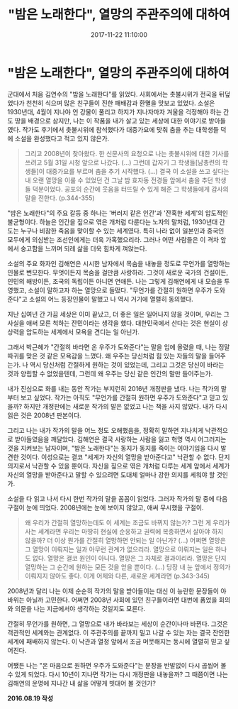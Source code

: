 ﻿---
layout: post_page
title: '"밤은 노래한다", 열망의 주관주의에 대하여'
date: 2017-11-22 11:10:00
categories: jekyll update
---

# "밤은 노래한다", 열망의 주관주의에 대하여

군대에서 처음 김연수의 "밤을 노래한다"를 읽었다. 사회에서는 촛불시위가 전국을 뒤덮었다가 천천히 식으며 많은 친구들이 진한 패배감과 환멸을 맛보고 있었다. 소설은 1930년대, 4월이 지나야 언 강물이 풀리고 하지가 지나자마자 겨울을 걱정해야 하는 간도 땅을 배경으로 삼지만, 나는 이 작품을 내가 살고 있는 세상에 대한 이야기로 받아들였다. 작가도 후기에서 촛불시위에 참석했다가 대중가요에 맞춰 춤을 추는 대학생들 덕에 소설을 완성했다고 적고 있지 않은가.


>그리고 2008년이 찾아왔다. 한 신문사의 요청으로 나는 촛불시위에 대한 기사를 쓰려고 5월 31일 시청 앞으로 나갔다. (...) 그런데 갑자기 그 학생들[남총련의 학생들]이 대중가요를 부르며 춤을 추기 시작했다. (...) 결국 이 소설을 쓰고 싶다는 내 오랜 열망을 이룰 수 있었던 건 그날 밤 효자동 전경들 앞에서 춤을 추던 학생들 덕분이었다. 공포의 순간에 웃음을 터뜨릴 수 있게 해준 그 학생들에게 감사의 말을 전한다. (p.344-355)

"밤은 노래한다"의 주요 갈등 중 하나는 '버러지 같은 인간'과 '잔혹한 세계'의 압도적인 불균형이다. 하늘은 인간을 짚으로 엮은 개처럼 다룬다는 노자의 말처럼, 1930년대 간도는 누구나 비참한 죽음을 맞이할 수 있는 세계였다. 특히 나라 없이 일본인과 중국인 모두에게 의심받는 조선인에게는 더욱 가혹했으리라. 그러나 어떤 사람들은 이 격차 앞에서 숭고함을 느끼며 되레 삶을 더욱 힘차게 껴앉는다.

소설의 주요 화자인 김해연은 시시한 남자에서 목숨을 내놓을 정도로 무언가를 열망하는 인물로 변모한다. 무엇이든지 목숨을 걸만큼 사랑하라. 그것이 새로운 국가의 건설이든, 인민의 해방이든, 조국의 독립이든 아니면 연애든. 나는 그렇게 김해연에게 내 모습을 투영했고, 소설이 말하고자 하는 열망으로 들떴다. "무언가를 간절히 원하면 우주가 도와준다"고 소설의 어느 등장인물이 말했고 나 역시 거기에 열렬히 동의했다.

지난 십여년 간 가끔 세상은 이미 끝났고, 더 좋은 일은 일어나지 않을 것이며, 우리는 그 사실을 애써 모른 척하는 잔민이라는 생각을 했다. 대한민국에서 산다는 것은 현실이 상상력을 압도하는 세계에서 모욕을 견디는 일 아닌가.

그래서 박근혜가 "간절히 바라면 온 우주가 도와준다"는 말을 입에 올렸을 때, 나는 정말 따귀를 맞은 것 같은 모욕감을 느꼈다. 왜 우주는 당신처럼 힘 있는 자들의 말을 들어주는가. 나 역시 당신처럼 간절하게 원하는 것이 있었는데, 그리고 그것은 당신이 바라는 것과 양립할 수 없었을텐데, 그런데 왜 우주는 당신 같은 인간의 말만 들어주는가.

내가 진심으로 화를 내는 동안 작가는 부지런히 2016년 개정판을 냈다. 나는 작가의 말부터 보고 싶었다. 작가는 아직도 "무언가를 간절히 원하면 우주가 도와준다"고 믿고 있을까? 하지만 개정판에는 새로운 작가의 말은 없었고 나는 책을 사지 않았다. 내가 다시 읽은 것은 2008년 판본이다.

그리고 나는 내가 작가의 말을 어느 정도 오해했음을, 정확히 말하면 지나치게 낙관적으로 받아들였음을 깨달았다. 김해연은 결국 사랑하는 사람을 잃고 혁명 역시 어그러지는 것을 지켜보는 남자이며, "밤은 노래한다"는 동지가 동지를 죽이는 이야기임을 다시 발견한 것이다. 이성으로는 결코 "세계가 자신의 열망을 받아준다고" 낙관할 수 없다. 단지 의지로서 낙관할 수 있을 뿐이다. 자신을 짚으로 엮은 개처럼 다루는 세계 앞에서 세계가 자신의 열망을 받아준다고 말할 수 있으려면 도대체 얼마나 강한 의지를 세워야 할 것인가.

소설을 다 읽고 나서 다시 한번 작가의 말을 꼼꼼이 읽었다. 그러자 작가의 말 중에 다음 구절이 눈에 띄었다. 2008년에는 눈에 보이지 않았고, 애써 무시했을 구절이.

> 왜 우리가 간절히 열망하는데도 이 세계는  조금도 바뀌지 않는가? 그런 게 우리가 사는 세계라면 우리는 마땅히 현실에 순응하고 권력에 복종하면서 살아야 하지 않을까? 더 이상 뭔가를 간절히 열망하면 안되는 일 아닌가? (...) 어쩌면 열망은 그 열망이 이뤄지는 일과 아무런 관계가 없으리라. 열망으로 이뤄지는 일은 하나도 없다. 열망은 결코 원인이 아니다. 열망은 그 자체로 결과이리라. 열망은 단지 열망하는 그 순간에 원하는 모든 것을 얻을 뿐이다. (...) 당장 내 눈 앞에서 정의가 이뤄지지 않아도 좋다. 이게 어제와 다른, 새로운 세계라면 (p.343-345)

2008년과 달리 나는 이제 순순히 작가의 말을 받아들이는 대신 이 능란한 문장들이 야바위는 아닐까 고민한다. 어쩌면 2008년 사회에 있던 친구들이라면 대번에 품었을 회의와 의문을 나는 지금에서야 생각하는 것일지도 모른다.

간절히 무언가를 원하면, 그 열망으로 내가 바라보는 세상이 순간이나마 바뀐다. 그것은 객관적인 세계와는 관계없다. 이 주관주의를 끝까지 밀고 나갈 수 있는 자는 결국 잔인한 세계에 패배하지 않는다. 이 낙관과 열정 앞에서 조금 머뭇해지는 동시에 열렬히 믿고 싶어진다.

어쨌든 나는 "온 마음으로 원하면 우주가 도와준다"는 문장을 반발없이 다시 곱씹어 볼 수 있게 되었다. 다시 10년이 지나면 작가는 다시 개정판을 내놓을까? 그 때쯤이면 나는 김해연의 운명에 지나간 내 삶을 어떻게 빗대어 볼 것인가?

**2016.08.19 작성**
